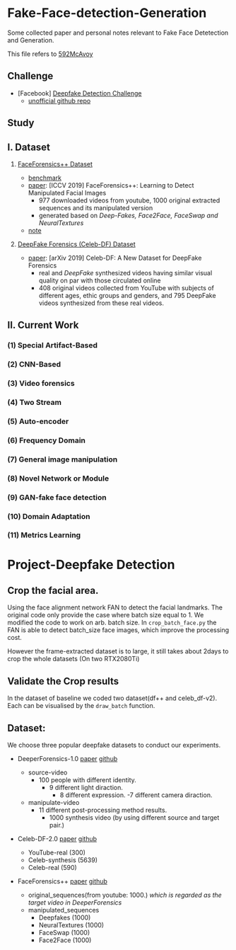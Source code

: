 # Fake-Face-detection-Generation
Some collected paper and personal notes relevant to Fake Face Detetection and Generation.

This file refers to [592McAvoy](https://github.com/592McAvoy/fake-face-detection)


## Challenge

- [Facebook] [Deepfake Detection Challenge]( https://www.kaggle.com/c/deepfake-detection-challenge/overview )
  - [unofficial github repo](https://github.com/drbh/deepfake-detection-challenge)

## Study

## I. Dataset
1. [FaceForensics++ Dataset](https://github.com/ondyari/FaceForensics/tree/master/dataset)

	- [benchmark](http://kaldir.vc.in.tum.de/faceforensics_benchmark)
  	- [paper](https://arxiv.org/abs/1901.08971):  [ICCV 2019] FaceForensics++: Learning to Detect Manipulated Facial Images
     	- 977 downloaded videos from youtube, 1000 original extracted sequences and its manipulated version
     	- generated based on *Deep-Fakes, Face2Face, FaceSwap and NeuralTextures*  
    - [note](https://zhoef.com/2020/07/13/25_DeepfakeDetection%E4%B9%8BFaceForensics++/#more)

2. [DeepFake Forensics (Celeb-DF) Dataset](http://www.cs.albany.edu/~lsw/celeb-deepfakeforensics.html)   

    - [paper](https://arxiv.org/abs/1909.12962): [arXiv 2019] Celeb-DF: A New Dataset for DeepFake Forensics
    	- real and *DeepFake* synthesized videos having similar visual quality on par with those circulated online 
    	- 408 original videos collected from YouTube with subjects of different ages, ethic groups and genders, and 795 DeepFake videos synthesized from these real videos. 

## II. Current Work

### (1) Special Artifact-Based


### (2) CNN-Based


### (3) Video forensics


### (4) Two Stream


### (5) Auto-encoder


### (6) Frequency Domain


### (7) General image manipulation

### (8) Novel Network or Module


### (9) GAN-fake face detection


### (10) Domain Adaptation


### (11) Metrics Learning

# Project-Deepfake Detection
## Crop the facial area.
Using the face alignment network FAN to detect the facial landmarks. The original code only provide the case where batch size equal to 1. We modified the code to work on arb. batch size. In `crop_batch_face.py` the FAN is able to detect batch_size face images, which improve the processing cost.

However the frame-extracted dataset is to large, it still takes about 2days to crop the whole datasets (On two RTX2080Ti)

## Validate the Crop results
In the dataset of baseline we coded two dataset(df++ and celeb_df-v2). Each can be visualised by the `draw_batch` function.

## Dataset:
We choose three popular deepfake datasets to conduct our experiments.
- DeeperForensics-1.0 [paper](https://arxiv.org/abs/2001.03024.pdf) [github](https://github.com/EndlessSora/DeeperForensics-1.0)
	- source-video
		- 100 people with different identity.
			- 9 different light diraction.
				- 8 different expression.
					-7 different camera diraction.
	- manipulate-video
		- 11 different post-processing method results.
			- 1000 synthesis video (by using different source and target pair.)

- Celeb-DF-2.0 [paper](https://arxiv.org/abs/1909.12962) [github](https://github.com/yuezunli/celeb-deepfakeforensics)
	- YouTube-real (300)
	- Celeb-synthesis (5639)
	- Celeb-real (590)

- FaceForensics++ [paper](https://arxiv.org/abs/1901.08971) [github](https://github.com/ondyari/FaceForensics)
	- original_sequences(from youtube: 1000.) *which is regarded as the target video in DeeperForensics*
	- manipulated_sequences
		- Deepfakes (1000)
		- NeuralTextures (1000)
		- FaceSwap (1000)
		- Face2Face (1000)